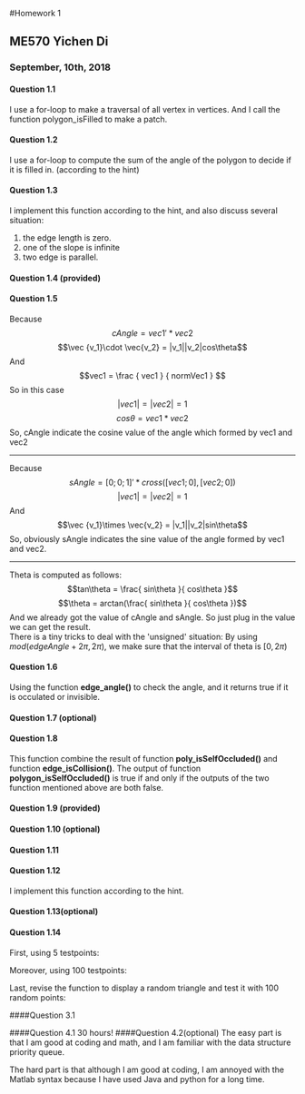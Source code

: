 <script type="text/x-mathjax-config"> MathJax.Hub.Config({ tex2jax: {inlineMath: [['$','$'],['\\(','\\)']]} }); </script> <script type="text/javascript" async src="https://cdn.mathjax.org/mathjax/latest/MathJax.js?config=TeX-MML-AM_CHTML"> </script>

#Homework 1
## ME570 Yichen Di
### September, 10th, 2018
#### Question 1.1
I use a for-loop to make a traversal of all vertex in vertices. And I call the function polygon_isFilled to make a patch.

#### Question 1.2
I use a for-loop to compute the sum of the angle of the polygon to decide if it is filled in. (according to the hint)

#### Question 1.3
I implement this function according to the hint, and also discuss several situation:  
1. the edge length is zero.
2. one of the slope is infinite
3. two edge is parallel.

#### Question 1.4 (provided)
#### Question 1.5
Because
$$cAngle = vec1'*vec2$$
$$\vec {v_1}\cdot \vec{v_2} = |v_1||v_2|cos\theta$$
And
$$vec1 = \frac { vec1 } { normVec1 } $$
So in this case
$$|vec1| = |vec2| =1$$
$$cos\theta = vec1 * vec2$$
So, cAngle indicate the cosine value of the angle which formed by vec1 and vec2

*****
Because
$$sAngle = [0;0;1]'*cross([vec1;0],[vec2;0])$$
$$|vec1| = |vec2| =1$$
And
$$\vec {v_1}\times \vec{v_2} = |v_1||v_2|sin\theta$$
So, obviously sAngle indicates the sine value of the angle formed by vec1 and vec2.

*****
Theta is computed as follows:
$$tan\theta = \frac{ sin\theta }{ cos\theta }$$
$$\theta = arctan(\frac{ sin\theta }{ cos\theta })$$
And we already got the value of cAngle and sAngle. So just plug in the value we can get the result.   
There is a tiny tricks to deal with the 'unsigned' situation: By using $mod(edgeAngle+2\pi,2\pi)$, we make sure that the interval of theta is $[0,2\pi)$

#### Question 1.6
Using the function **edge_angle()** to check the angle, and it returns true if it is occulated or invisible.

#### Question 1.7 (optional)
#### Question 1.8
This function combine the result of function **poly_isSelfOccluded()** and function **edge_isCollision()**.
The output of function **polygon_isSelfOccluded()** is true if and only if the outputs of the two function mentioned above are both false.

#### Question 1.9 (provided)
#### Question 1.10 (optional)
#### Question 1.11

#### Question 1.12
I implement this function according to the hint.
#### Question 1.13(optional)
#### Question 1.14
First, using 5 testpoints:

Moreover, using 100 testpoints:

Last, revise the function to display a random triangle and test it with 100 random points:    


####Question 3.1

####Question 4.1
30 hours!
####Question 4.2(optional)
The easy part is that I am good at coding and math, and I am familiar with the data structure priority queue.   

The hard part is that although I am good at coding, I am annoyed with the Matlab syntax because I have used Java and python for a long time.
